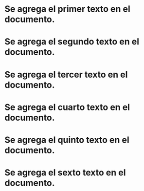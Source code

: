 
# Se agrega el primer texto en el documento.

# Se agrega el segundo texto en el documento.

# Se agrega el tercer texto en el documento.

# Se agrega el cuarto texto en el documento.

# Se agrega el quinto texto en el documento.

# Se agrega el sexto texto en el documento.
